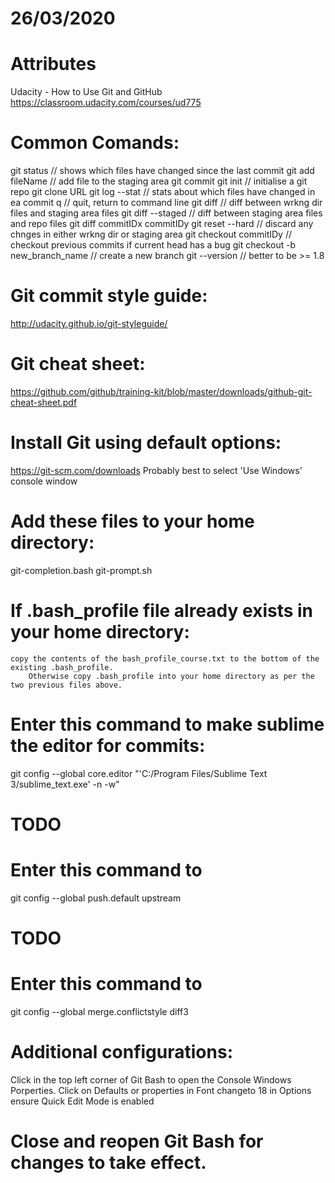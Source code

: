 # 26/03/2020

# Attributes
Udacity - How to Use Git and GitHub
https://classroom.udacity.com/courses/ud775

# Common Comands:
git status						// shows which files have changed since the last commit
git add fileName				// add file to the staging area
git commit
git init						// initialise a git repo
git clone URL
git log --stat					// stats about which files have changed in ea commit
q								// quit, return to command line
git diff						// diff between wrkng dir files and staging area files
git diff --staged				// diff between staging area files and repo files
git diff commitIDx commitIDy
git reset --hard				// discard any chnges in either wrkng dir or staging area
git checkout commitIDy			// checkout previous commits if current head has a bug
git checkout -b new_branch_name	// create a new branch
git --version					// better to be >= 1.8

# Git commit style guide:
http://udacity.github.io/git-styleguide/

# Git cheat sheet:
https://github.com/github/training-kit/blob/master/downloads/github-git-cheat-sheet.pdf

# Install Git using default options:
https://git-scm.com/downloads
	Probably best to select 'Use Windows' console window

# Add these files to your home directory:
git-completion.bash
git-prompt.sh

# If .bash_profile file already exists in your home directory:
	copy the contents of the bash_profile_course.txt to the bottom of the existing .bash_profile.
		Otherwise copy .bash_profile into your home directory as per the two previous files above.

# Enter this command to make sublime the editor for commits:
git config --global core.editor "'C:/Program Files/Sublime Text 3/sublime_text.exe' -n -w"

# TODO
# Enter this command to
git config --global push.default upstream

# TODO
# Enter this command to
git config --global merge.conflictstyle diff3

# Additional configurations:
Click in the top left corner of Git Bash to open the Console Windows Porperties.
	Click on Defaults or properties
		in Font changeto 18
		in Options ensure Quick Edit Mode is enabled


# Close and reopen Git Bash for changes to take effect.

